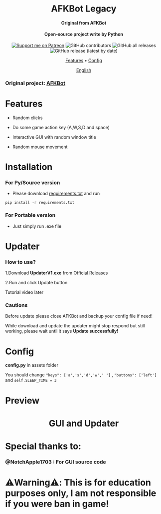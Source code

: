 <h1 align="center">
  AFKBot Legacy
  <br>

 </h1>

<h4 align="center">Original from AFKBot</h4>

<h4 align="center">Open-source project write by Python</h4>

<p align="center">
<a href="https://patreon.com/gorouflex"><img src="https://img.shields.io/endpoint.svg?url=https%3A%2F%2Fshieldsio-patreon.vercel.app%2Fapi%3Fusername%3Dgorouflex%26type%3Dpatrons%26suffix%3Dsponsors&style=for-the-badge" alt="Support me on Patreon" /></a>
 <img alt="GitHub contributors" src="https://img.shields.io/github/contributors/gorouflex/afkbotlegacy?style=for-the-badge">
<img alt="GitHub all releases" src="https://img.shields.io/github/downloads/gorouflex/afkbotlegacy/total?style=for-the-badge">
<img alt="GitHub release (latest by date)" src="https://img.shields.io/github/v/release/gorouflex/afkbotlegacy?style=for-the-badge">
  <p align="center">
  <a href="#features">Features</a>
  •
  <a href="#config">Config</a>      
</p>

<div>
<p align="center">
  <a href="https://github.com/gorouflex/afkbot/blob/main/README.md">English</a>
</p>
</div>

### Original project: [AFKBot](https://github.com/gorouflex/afkbot)

# Features

- Random clicks

- Do some game action key (A,W,S,D and space)

- Interactive GUI with random window title

- Random mouse movement

# Installation
### For Py/Source version
- Please download [requirements.txt](https://github.com/gorouflex/afkbot/files/11712913/requirements.txt) and run 
```
pip install -r requirements.txt 
```

### For Portable version 
- Just simply run .exe file

# Updater 
### How to use?
1.Download **UpdaterV1.exe** from [Official Releases](https://github.com/gorouflex/afkbotlegacy/releases)

2.Run and click Update button

Tutorial video later

### Cautions
Before update please close AFKBot and backup your config file if need!

While download and update the updater might stop respond but still working, please wait until it says **Update successfully!**

# Config
**config.py** in assets folder

You should change ```"keys": ['a','s','d','w',' ']``` , ```"buttons": ['left']``` and ```self.SLEEP_TIME = 3```
# Preview

        
<p align="center">
<h1 align="center">GUI and Updater</h1>
</p>

<p align="center">          

</p>

<p align="center">
<h1 align="center"> </h1>
</p>
           

# Special thanks to:

### @NotchApple1703 : For GUI source code

# ⚠️Warning⚠️: This is for education purposes only, I am not responsible if you were ban in game!
